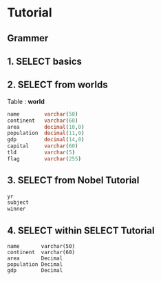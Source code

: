 # Tutorial

## Grammer

## 1. SELECT basics

## 2. SELECT from worlds

Table : **world**

```sql
name        varchar(50)
continent   varchar(60)
area        decimal(10,0)
population  decimal(11,0)
gdp         decimal(14,0)
capital     varchar(60)
tld         varchar(5)
flag        varchar(255)
```

## 3. SELECT from Nobel Tutorial

```sql
yr
subject
winner
```

## 4. SELECT within SELECT Tutorial

```sql:world
name       varchar(50)
continent  varchar(60)
area       Decimal
population Decimal
gdp        Decimal
```
